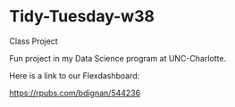 # Tidy-Tuesday-w38
Class Project

Fun project in my Data Science program at UNC-Charlotte.

Here is a link to our Flexdashboard:

https://rpubs.com/bdignan/544236


